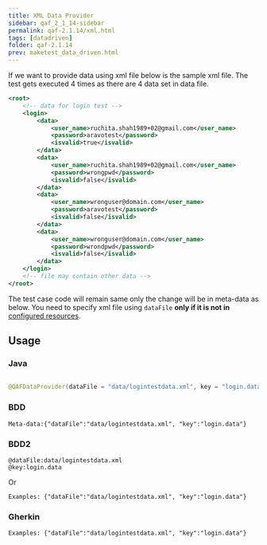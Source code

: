 ```yaml
---
title: XML Data Provider
sidebar: qaf_2_1_14-sidebar
permalink: qaf-2.1.14/xml.html
tags: [datadriven]
folder: qaf-2.1.14
prev: maketest_data_driven.html
---
```



If we want to provide data using xml file below is the sample xml file. The test gets executed 4 times as there are 4 data set in data file.


```xml
<root>
    <!-- data for login test -->
    <login>
        <data>
            <user_name>ruchita.shah1989+02@gmail.com</user_name>
            <password>aravotest</password>
            <isvalid>true</isvalid>
        </data>
        <data>
            <user_name>ruchita.shah1989+02@gmail.com</user_name>
            <password>wrongpwd</password>
            <isvalid>false</isvalid>
        </data>
        <data>
            <user_name>wronguser@domain.com</user_name>
            <password>aravotest</password>
            <isvalid>false</isvalid>
        </data>
        <data>
            <user_name>wronguser@domain.com</user_name>
            <password>wrondpwd</password>
            <isvalid>false</isvalid>
        </data>
    </login>
    <!-- file may contain other data -->
</root>
```
The test case code will remain same only the change will be in meta-data as below. You need to specify xml file using `dataFile` **only if it is not in** [configured resources](managing_resources_for_different_env.html). 

## Usage
### Java
```java

@QAFDataProvider(dataFile = "data/logintestdata.xml", key = "login.data")

```
### BDD
```
Meta-data:{"dataFile":"data/logintestdata.xml", "key":"login.data"}
```

### BDD2
```
@dataFile:data/logintestdata.xml
@key:login.data
```
Or

```
Examples: {"dataFile":"data/logintestdata.xml", "key":"login.data"}

```

### Gherkin
```
Examples: {"dataFile":"data/logintestdata.xml", "key":"login.data"}

```



